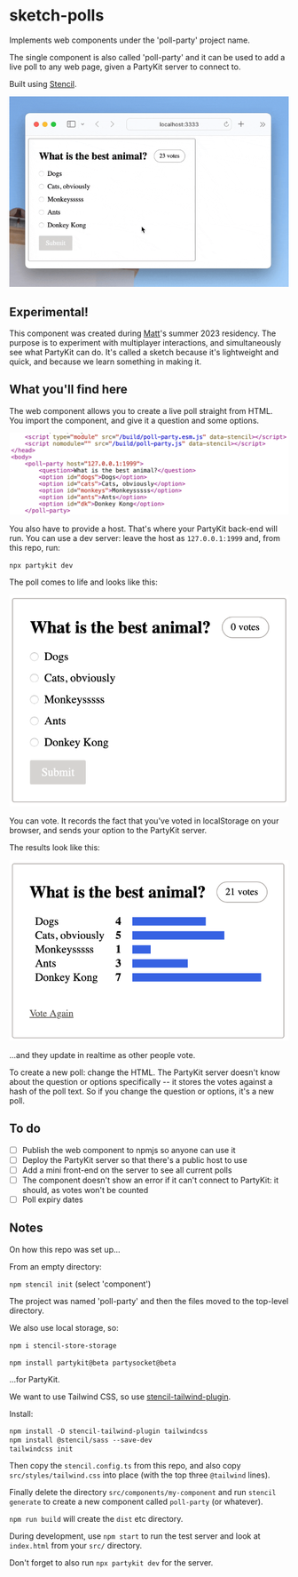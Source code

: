 # sketch-polls

Implements web components under the 'poll-party' project name.

The single component is also called 'poll-party' and it can be used to add a live poll to any web page, given a PartyKit server to connect to.

Built using [Stencil](https://stenciljs.com/).

![image](/assets/poll-party.gif)

## Experimental!

This component was created during [Matt](https://interconnected.org)'s summer 2023 residency. The purpose is to experiment with multiplayer interactions, and simultaneously see what PartyKit can do. It's called a sketch because it's lightweight and quick, and because we learn something in making it.

## What you'll find here

The web component allows you to create a live poll straight from HTML. You import the component, and give it a question and some options.

![image](/assets/source.png)

You also have to provide a host. That's where your PartyKit back-end will run. You can use a dev server: leave the host as `127.0.0.1:1999` and, from this repo, run:

`npx partykit dev`

The poll comes to life and looks like this:

![image](/assets/poll.png)

You can vote. It records the fact that you've voted in localStorage on your browser, and sends your option to the PartyKit server.

The results look like this:

![image](/assets/results.png)

...and they update in realtime as other people vote.

To create a new poll: change the HTML. The PartyKit server doesn't know about the question or options specifically -- it stores the votes against a hash of the poll text. So if you change the question or options, it's a new poll.

## To do

- [ ] Publish the web component to npmjs so anyone can use it
- [ ] Deploy the PartyKit server so that there's a public host to use
- [ ] Add a mini front-end on the server to see all current polls
- [ ] The component doesn't show an error if it can't connect to PartyKit: it should, as votes won't be counted
- [ ] Poll expiry dates

## Notes

On how this repo was set up...

From an empty directory:

`npm stencil init` (select 'component')

The project was named 'poll-party' and then the files moved to the top-level directory.

We also use local storage, so:

`npm i stencil-store-storage`

`npm install partykit@beta partysocket@beta`

...for PartyKit.

We want to use Tailwind CSS, so use [stencil-tailwind-plugin](https://www.npmjs.com/package/stencil-tailwind-plugin).

Install:

```
npm install -D stencil-tailwind-plugin tailwindcss
npm install @stencil/sass --save-dev
tailwindcss init
```

Then copy the `stencil.config.ts` from this repo, and also copy `src/styles/tailwind.css` into place (with the top three `@tailwind` lines).

Finally delete the directory `src/components/my-component` and run `stencil generate` to create a new component called `poll-party` (or whatever).

`npm run build` will create the `dist` etc directory.

During development, use `npm start` to run the test server and look at `index.html` from your `src/` directory.

Don't forget to also run `npx partykit dev` for the server.
